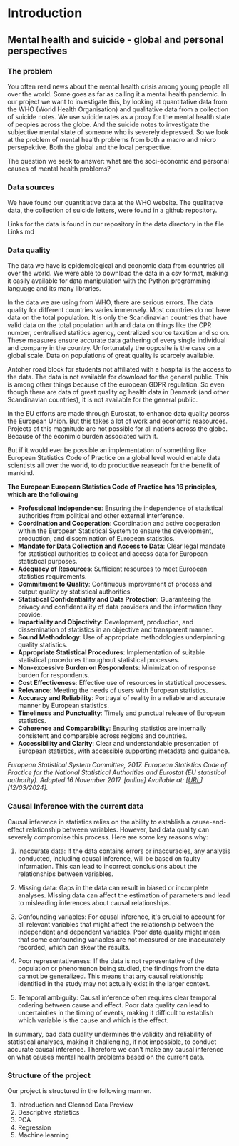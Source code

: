 # Introduction

## Mental health and suicide - global and personal perspectives

### The problem

You often read news about the mental health crisis among young people all over the world.
Some goes as far as calling it a mental health pandemic. In our project we want to investigate this,
by looking at quantitative data from the WHO (World Health Organisation) and qualitative data from
a collection of suicide notes.
We use suicide rates as a proxy for the mental health state of peoples across the globe. And the suicide notes to investigate the subjective mental state of someone who is severely depressed. So we look at the problem of mental health problems from both a macro and micro persepektive. Both the global and the local perspective.

The question we seek to answer: what are the soci-economic and personal causes of mental health problems?

### Data sources

We have found our quantitiative data at the WHO website. The qualitative data, the collection of suicide letters, were found in a github repository.

Links for the data is found in our repository in the data directory in the file Links.md

### Data quality

The data we have is epidemological and economic data from countries all over the world.
We were able to download the data in a csv format, making it easily available for data manipulation with the Python programming language and its many libraries.

In the data we are using from WHO, there are serious errors. The data quality for different countries varies immensely. Most countries do not have data on the total population. It is only the Scandinavian countries that have valid data on the total population with and data on things like the CPR number, centralised statitics agency, centralized source taxation and so on. These measures ensure accurate data gathering of every single individual and company in the country. Unfortunately the opposite is the case on a global scale. Data on populations of great quality is scarcely available.

Antoher road block for students not affiliated with a hospital is the access to the data. The data is not available for download for the general public. This is among other things because of the european GDPR regulation. So even though there are data of great quality og health data in Denmark (and other Scandinavian countries), it is not available for the general public.

In the EU efforts are made through Eurostat, to enhance data quality acorss the European Union. But this takes a lot of work and economic reasources. Projects of this magnitude are not possible for all nations across the globe. Because of the econimic burden associated with it.

But if it would ever be possible an implementation of something like European Statistics Code of Practice on a global level would enable data scientists all over the world, to do productive reaseach for the benefit of mankind. 

**The European European Statistics Code of Practice has 16 principles, which are the following**

- **Professional Independence**: Ensuring the independence of statistical authorities from political and other external interference.
- **Coordination and Cooperation**: Coordination and active cooperation within the European Statistical System to ensure the development, production, and dissemination of European statistics.
- **Mandate for Data Collection and Access to Data**: Clear legal mandate for statistical authorities to collect and access data for European statistical purposes.
- **Adequacy of Resources**: Sufficient resources to meet European statistics requirements.
- **Commitment to Quality**: Continuous improvement of process and output quality by statistical authorities.
- **Statistical Confidentiality and Data Protection**: Guaranteeing the privacy and confidentiality of data providers and the information they provide.
- **Impartiality and Objectivity**: Development, production, and dissemination of statistics in an objective and transparent manner.
- **Sound Methodology**: Use of appropriate methodologies underpinning quality statistics.
- **Appropriate Statistical Procedures**: Implementation of suitable statistical procedures throughout statistical processes.
- **Non-excessive Burden on Respondents**: Minimization of response burden for respondents.
- **Cost Effectiveness**: Effective use of resources in statistical processes.
- **Relevance**: Meeting the needs of users with European statistics.
- **Accuracy and Reliability**: Portrayal of reality in a reliable and accurate manner by European statistics.
- **Timeliness and Punctuality**: Timely and punctual release of European statistics.
- **Coherence and Comparability**: Ensuring statistics are internally consistent and comparable across regions and countries.
- **Accessibility and Clarity**: Clear and understandable presentation of European statistics, with accessible supporting metadata and guidance.

_European Statistical System Committee, 2017. European Statistics Code of Practice for the National Statistical Authorities and Eurostat (EU statistical authority). Adopted 16 November 2017. [online] Available at: [[URL](https://ec.europa.eu/eurostat/web/products-catalogues/-/ks-02-18-142)] [12/03/2024]._

### Causal Inference with the current data
Causal inference in statistics relies on the ability to establish a cause-and-effect relationship between variables. However, bad data quality can severely compromise this process. Here are some key reasons why:

1. Inaccurate data: If the data contains errors or inaccuracies, any analysis conducted, including causal inference, will be based on faulty information. This can lead to incorrect conclusions about the relationships between variables.

2. Missing data: Gaps in the data can result in biased or incomplete analyses. Missing data can affect the estimation of parameters and lead to misleading inferences about causal relationships.

3. Confounding variables: For causal inference, it's crucial to account for all relevant variables that might affect the relationship between the independent and dependent variables. Poor data quality might mean that some confounding variables are not measured or are inaccurately recorded, which can skew the results.

4. Poor representativeness: If the data is not representative of the population or phenomenon being studied, the findings from the data cannot be generalized. This means that any causal relationship identified in the study may not actually exist in the larger context.

5. Temporal ambiguity: Causal inference often requires clear temporal ordering between cause and effect. Poor data quality can lead to uncertainties in the timing of events, making it difficult to establish which variable is the cause and which is the effect.

In summary, bad data quality undermines the validity and reliability of statistical analyses, making it challenging, if not impossible, to conduct accurate causal inference. Therefore we can't make any causal inference on what causes mental health problems based on the current data.

### Structure of the project

Our project is structured in the following manner.

1. Introduction and Cleaned Data Preview
2. Descriptive statistics
3. PCA
4. Regression
5. Machine learning
